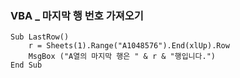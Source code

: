 ### VBA _ 마지막 행 번호 가져오기

```
Sub LastRow()
    r = Sheets(1).Range("A1048576").End(xlUp).Row
    MsgBox ("A열의 마지막 행은 " & r & "행입니다.")
End Sub
```
